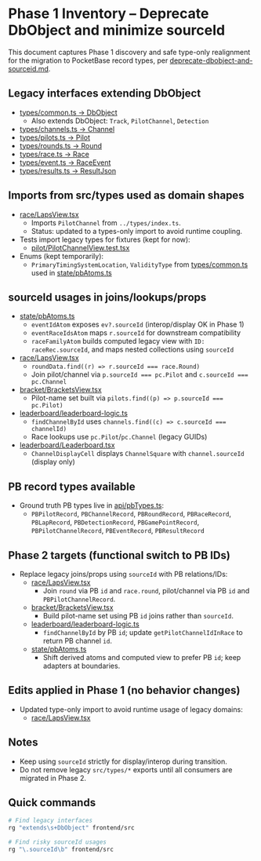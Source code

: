 # Phase 1 Inventory – Deprecate DbObject and minimize sourceId

This document captures Phase 1 discovery and safe type-only realignment for the migration to PocketBase record types, per [deprecate-dbobject-and-sourceid.md](mdc:frontend/docs/deprecate-dbobject-and-sourceid.md).

## Legacy interfaces extending DbObject

- [types/common.ts → DbObject](mdc:frontend/src/types/common.ts)
  - Also extends DbObject: `Track`, `PilotChannel`, `Detection`
- [types/channels.ts → Channel](mdc:frontend/src/types/channels.ts)
- [types/pilots.ts → Pilot](mdc:frontend/src/types/pilots.ts)
- [types/rounds.ts → Round](mdc:frontend/src/types/rounds.ts)
- [types/race.ts → Race](mdc:frontend/src/types/race.ts)
- [types/event.ts → RaceEvent](mdc:frontend/src/types/event.ts)
- [types/results.ts → ResultJson](mdc:frontend/src/types/results.ts)

## Imports from src/types used as domain shapes

- [race/LapsView.tsx](mdc:frontend/src/race/LapsView.tsx)
  - Imports `PilotChannel` from `../types/index.ts`.
  - Status: updated to a types-only import to avoid runtime coupling.
- Tests import legacy types for fixtures (kept for now):
  - [pilot/PilotChannelView.test.tsx](mdc:frontend/src/pilot/PilotChannelView.test.tsx)
- Enums (kept temporarily):
  - `PrimaryTimingSystemLocation`, `ValidityType` from [types/common.ts](mdc:frontend/src/types/common.ts) used in [state/pbAtoms.ts](mdc:frontend/src/state/pbAtoms.ts)

## sourceId usages in joins/lookups/props

- [state/pbAtoms.ts](mdc:frontend/src/state/pbAtoms.ts)
  - `eventIdAtom` exposes `ev?.sourceId` (interop/display OK in Phase 1)
  - `eventRaceIdsAtom` maps `r.sourceId` for downstream compatibility
  - `raceFamilyAtom` builds computed legacy view with `ID: raceRec.sourceId`, and maps nested collections using `sourceId`
- [race/LapsView.tsx](mdc:frontend/src/race/LapsView.tsx)
  - `roundData.find((r) => r.sourceId === race.Round)`
  - Join pilot/channel via `p.sourceId === pc.Pilot` and `c.sourceId === pc.Channel`
- [bracket/BracketsView.tsx](mdc:frontend/src/bracket/BracketsView.tsx)
  - Pilot-name set built via `pilots.find((p) => p.sourceId === pc.Pilot)`
- [leaderboard/leaderboard-logic.ts](mdc:frontend/src/leaderboard/leaderboard-logic.ts)
  - `findChannelById` uses `channels.find((c) => c.sourceId === channelId)`
  - Race lookups use `pc.Pilot`/`pc.Channel` (legacy GUIDs)
- [leaderboard/Leaderboard.tsx](mdc:frontend/src/leaderboard/Leaderboard.tsx)
  - `ChannelDisplayCell` displays `ChannelSquare` with `channel.sourceId` (display only)

## PB record types available

- Ground truth PB types live in [api/pbTypes.ts](mdc:frontend/src/api/pbTypes.ts):
  - `PBPilotRecord`, `PBChannelRecord`, `PBRoundRecord`, `PBRaceRecord`, `PBLapRecord`, `PBDetectionRecord`, `PBGamePointRecord`, `PBPilotChannelRecord`, `PBEventRecord`, `PBResultRecord`

## Phase 2 targets (functional switch to PB IDs)

- Replace legacy joins/props using `sourceId` with PB relations/IDs:
  - [race/LapsView.tsx](mdc:frontend/src/race/LapsView.tsx)
    - Join `round` via PB `id` and `race.round`, pilot/channel via PB `id` and `PBPilotChannelRecord`.
  - [bracket/BracketsView.tsx](mdc:frontend/src/bracket/BracketsView.tsx)
    - Build pilot-name set using PB `id` joins rather than `sourceId`.
  - [leaderboard/leaderboard-logic.ts](mdc:frontend/src/leaderboard/leaderboard-logic.ts)
    - `findChannelById` by PB `id`; update `getPilotChannelIdInRace` to return PB channel `id`.
  - [state/pbAtoms.ts](mdc:frontend/src/state/pbAtoms.ts)
    - Shift derived atoms and computed view to prefer PB `id`; keep adapters at boundaries.

## Edits applied in Phase 1 (no behavior changes)

- Updated type-only import to avoid runtime usage of legacy domains:
  - [race/LapsView.tsx](mdc:frontend/src/race/LapsView.tsx)

## Notes

- Keep using `sourceId` strictly for display/interop during transition.
- Do not remove legacy `src/types/*` exports until all consumers are migrated in Phase 2.

## Quick commands

```bash
# Find legacy interfaces
rg "extends\s+DbObject" frontend/src

# Find risky sourceId usages
rg "\.sourceId\b" frontend/src
```
